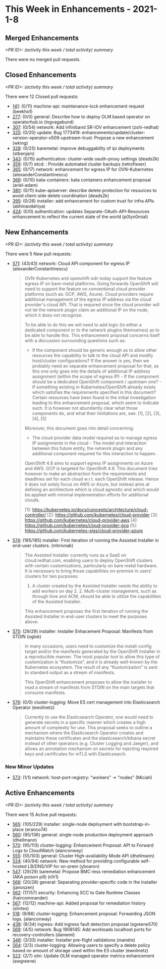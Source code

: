 # This Week in Enhancements - 2021-1-8

## Merged Enhancements

*&lt;PR ID&gt;: (activity this week / total activity) summary*

There were no merged pull requests.

## Closed Enhancements

*&lt;PR ID&gt;: (activity this week / total activity) summary*

There were 12 Closed pull requests:

- [141](https://github.com/openshift/enhancements/pull/141): (0/11) machine-api: maintenance-lock enhancement request (beekhof)
- [277](https://github.com/openshift/enhancements/pull/277): (0/0) general: Describe how to deploy OLM based operator on operatorhub.io (ingvagabund)
- [307](https://github.com/openshift/enhancements/pull/307): (0/54) network: Add infiniband SR-IOV enhancement (zshi-redhat)
- [325](https://github.com/openshift/enhancements/pull/325): (0/20) update: Bug 1773419: enhancements/update/cluster-version-operator-x509-upstream-trust: Propose a new enhancement (wking)
- [328](https://github.com/openshift/enhancements/pull/328): (0/25) baremetal: improve debuggability of ipi deployments (stbenjam)
- [343](https://github.com/openshift/enhancements/pull/343): (0/15) authentication: cluster-wide oauth-proxy settings (deads2k)
- [359](https://github.com/openshift/enhancements/pull/359): (0/7) etcd: : Provide automated cluster backups (retroflexer)
- [365](https://github.com/openshift/enhancements/pull/365): (0/17) network: enhancement for egress IP for OVN-Kubernetes (alexanderConstantinescu)
- [366](https://github.com/openshift/enhancements/pull/366): (0/10) kata-containers: kata containers enhancement proposal (ariel-adam)
- [380](https://github.com/openshift/enhancements/pull/380): (0/11) kube-apiserver: describe delete protection for resources to avoid client-side delete coordination (deads2k)
- [395](https://github.com/openshift/enhancements/pull/395): (0/26) installer: add enhancement for custom trust for infra APIs (abhinavdahiya)
- [424](https://github.com/openshift/enhancements/pull/424): (0/0) authentication: updates Separate-OAuth-API-Resources enhancement to reflect the current state of the world (p0lyn0mial)

## New Enhancements

*&lt;PR ID&gt;: (activity this week / total activity) summary*

There were 5 New pull requests:

- [571](https://github.com/openshift/enhancements/pull/571): (43/43) network: Cloud API component for egress IP (alexanderConstantinescu)

  > OVN-Kubernetes and openshift-sdn today support the feature egress
  > IP on bare-metal platforms. Going forwards OpenShift will need to
  > support the feature on conventional cloud provider platforms (such
  > as: GCP, AWS, Azure). Cloud providers require additional
  > management of the egress IP address via the cloud provider's cloud
  > API. That is required since the cloud provider will not let the
  > network plugin claim an additional IP on the node, which it does
  > not recognize.
  >
  > To be able to do this we will need to add logic (to either a dedicated component or to the network plugins themselves) as to be able to handle this. This enhancement proposal concerns itself with a discussion surrounding questions such as:
  >
  > - If the component should be generic enough as to allow other
  >   resources the capability to talk to the cloud API and modify
  >   host/cluster configurations? If the answer is yes, then we
  >   probably need an separate enhancement proposal for that, as this
  >   one only goes into the details of additional IP address
  >   assignment (within the scope of egress IP) - If the component
  >   should be a dedicated OpenShift component / upstream one? - If
  >   something existing in Kubernetes/OpenShift already exists which
  >   satisfies the requirements specified in this document? Certain
  >   resources have been found in the initial investigation leading
  >   to this enhancement proposal, which seem to indicate such. It is
  >   however not abundantly clear what those components do, and what
  >   their limitations are, see: [1], [2], [3], [4], [5]
  >
  > Moreover, this document goes into detail concerning:
  >
  > - The cloud provider data model required as to manage egress IP assignments in   the cloud - The model and interaction between this future entity, the network plugin and   any additional component required for this interaction to happen.
  >
  > OpenShift 4.8 aims to support egress IP assignments on Azure and
  > AWS. GCP is targeted for OpenShift 4.9. This document tries
  > however to make an abstraction from the requirements and deadlines
  > set for each cloud w.r.t. each OpenShift release. Hence it does
  > not solely focus on AWS or Azure, but instead aims at defining an
  > architecture which is cloud agnostic and which would be applied
  > with minimal implementation efforts for additional clouds.
  >
  > [1]: https://kubernetes.io/docs/concepts/architecture/cloud-controller/ [2]: https://github.com/kubernetes/cloud-provider [3]: https://github.com/kubernetes/cloud-provider-aws [4]: https://github.com/kubernetes/cloud-provider-gcp [5]: https://github.com/kubernetes-sigs/cloud-provider-azure

- [574](https://github.com/openshift/enhancements/pull/574): (185/185) installer: First iteration of running the Assisted Installer in end-user clusters. (mhrivnak)

  > The Assisted Installer currently runs as a SaaS on cloud.redhat.com, enabling users to deploy OpenShift clusters with certain customizations, particularly on bare metal hardware. It is necessary to bring those capabilities on-premise in users' clusters for two purposes:
  >
  > 1. A cluster created by the Assisted Installer needs the ability to add workers on day 2. 2. Multi-cluster management, such as through hive and ACM, should be able to utilize the capabilities of the Assisted Installer.
  >
  > This enhancement proposes the first iteration of running the Assisted Installer in end-user clusters to meet the purposes above.

- [575](https://github.com/openshift/enhancements/pull/575): (29/29) installer: Installer Enhacement Proposal: Manifests from STDIN (oglok)

  > In many occasions, users need to customize the install-config target and/or the manifests generated by the OpenShift Installer in a reproducible manner. The most popular tool to allow this type of customization is “Kustomize”, and it is already well-known by the Kubernetes ecosystem. The result of any “Kustomization” is sent to standard output as a stream of manifests.
  >
  > This OpenShift enhancement proposes to allow the installer to read a stream of manifests from STDIN on the main targets that consume manifests.

- [576](https://github.com/openshift/enhancements/pull/576): (0/0) cluster-logging: Move ES cert management into Elasticsearch Operator (ewolinetz)

  > Currently to use the Elasticsearch Operator, one would need to
  > generate secrets in a specific manner which creates a high amount
  > of complexity for use. This proposal seeks to outline a mechanism
  > where the Elasticsearch Operator creates and maintains these
  > certificates and the elasticsearch/kibana secret instead of other
  > operators (e.g. Cluster Logging and Jaeger), and allows an
  > annotation mechanism on secrets for injecting required keys and
  > certificates for mTLS with Elasticsearch.

### New Minor Updates

- [573](https://github.com/openshift/enhancements/pull/573): (1/1) network: host-port-registry: "workers" → "nodes" (Miciah)

## Active Enhancements

*&lt;PR ID&gt;: (activity this week / total activity) summary*

There were 15 Active pull requests:

- [565](https://github.com/openshift/enhancements/pull/565): (105/229) installer: single-node deployment with bootstrap-in-place (eranco74)
- [560](https://github.com/openshift/enhancements/pull/560): (95/136) general: single-node production deployment approach (dhellmann)
- [570](https://github.com/openshift/enhancements/pull/570): (95/113) cluster-logging: Enhancement Proposal: API to Forward Logs to CloudWatch (alanconway)
- [555](https://github.com/openshift/enhancements/pull/555): (55/103) general: Cluster High-availability Mode API (dhellmann)
- [524](https://github.com/openshift/enhancements/pull/524): (40/94) network: New method for providing configurable  self-hosted LB/DNS/VIP for on-prem (yboaron)
- [547](https://github.com/openshift/enhancements/pull/547): (29/29) baremetal: Propose BMC-less remediation enhancement (AKA poison pill) (n1r1)
- [566](https://github.com/openshift/enhancements/pull/566): (20/28) general: Separating provider-specific code in the installer (janoszen)
- [562](https://github.com/openshift/enhancements/pull/562): (17/57) security: Enhancing SCC to Gate Runtime Classes (haircommander)
- [567](https://github.com/openshift/enhancements/pull/567): (12/12) machine-api: Added proposal for remediation history (slintes)
- [518](https://github.com/openshift/enhancements/pull/518): (9/86) cluster-logging: Enhancement proposal: Forwarding JSON logs. (alanconway)
- [438](https://github.com/openshift/enhancements/pull/438): (8/34) ingress: Add ingress fault detection proposal (sgreene570)
- [569](https://github.com/openshift/enhancements/pull/569): (4/5) network: Bug 1908145: Add workloads localhost ports for recovery-controllers (damemi)
- [346](https://github.com/openshift/enhancements/pull/346): (3/33) installer: Installer pre-flight validations (mandre)
- [564](https://github.com/openshift/enhancements/pull/564): (2/3) cluster-logging: Allowing users to specify a delete policy based on amount of storage used within the ES cluster (ewolinetz)
- [522](https://github.com/openshift/enhancements/pull/522): (2/7) olm: Update OLM managed operator metrics enhancement (awgreene)
